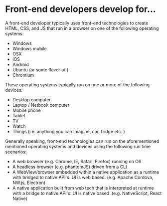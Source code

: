 # Front-end developers develop for...

A front-end developer typically uses front-end technologies to create HTML, CSS, and JS that run in a browser on one of the following operating systems:

* Windows
* Windows mobile
* OSX
* iOS
* Android
* Ubuntu (or some flavor of )
* Chromium

These operating systems typically run on one or more of the following devices:

* Desktop computer
* Laptop / Netbook computer
* Mobile phone
* Tablet
* TV
* Watch
* Things (i.e. anything you can imagine, car, fridge etc..)

Generally speaking, front-end technologies can run on the aforementioned mentioned operating systems and devices using the following run time scenarios:

* A web browser (e.g. Chrome, IE, Safari, Firefox) running on OS
* A headless browser (e.g. phantomJS) driven from a CLI
* A WebView/browser embedded within a native application as a runtime with bridged to native API's. UI is web based. (e.g. Apache Cordova, NW.js, Electron)
* A native application built from web tech that is interpreted at runtime with a bridge to native API's. UI is native based. (e.g. NativeScript, React Native)


 






